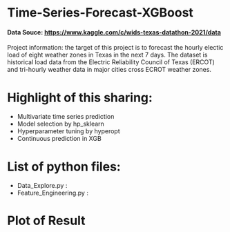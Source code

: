 # Time-Series-Forecast-XGBoost
#### Data Souce: https://www.kaggle.com/c/wids-texas-datathon-2021/data
Project information: the target of this project is to forecast the hourly electic load of eight weather zones in Texas in the next 7 days. The dataset is historical load data from the Electric Reliability Council of Texas (ERCOT) and tri-hourly weather data in major cities cross ECROT weather zones.
# Highlight of this sharing:
- Multivariate time series prediction
- Model selection by hp_sklearn
- Hyperparameter tuning by hyperopt
- Continuous prediction in XGB
# List of python files:
- Data_Explore.py : 
- Feature_Engineering.py : 

# Plot of Result

